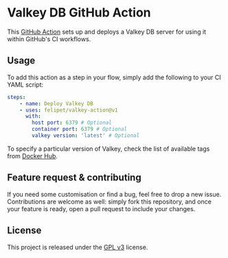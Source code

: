 # Valkey DB GitHub Action

This [GitHub Action](https://github.com/features/actions) sets up and deploys a Valkey DB server for using it within GitHub's CI workflows.

## Usage

To add this action as a step in your flow, simply add the following to your CI YAML script:

```yaml
steps:
    - name: Deploy Valkey DB
    - uses: felipet/valkey-action@v1
      with:
        host port: 6379 # Optional
        container port: 6379 # Optional
        valkey version: 'latest' # Optional
```

To specify a particular version of Valkey, check the list of available tags from [Docker Hub](https://hub.docker.com/r/valkey/valkey/tags).

## Feature request & contributing

If you need some customisation or find a bug, feel free to drop a new issue. Contributions are welcome as well: simply fork this repository, and once your feature is ready, open a pull request to include your changes.

## License

This project is released under the [GPL v3](https://github.com/felipet/valkey-action/blob/main/LICENSE) license.
